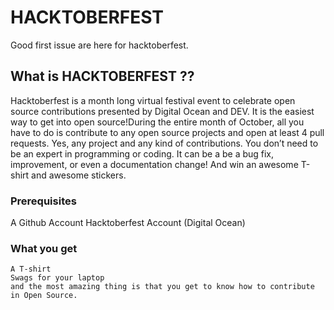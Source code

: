 # HACKTOBERFEST
Good first issue are here for hacktoberfest.

## What is HACKTOBERFEST ??

Hacktoberfest is a month long virtual festival event to celebrate open source contributions presented by Digital Ocean and DEV. It is the easiest way to get into open source!During the entire month of October, all you have to do is contribute to any open source projects and open at least 4 pull requests. Yes, any project and any kind of contributions. You don’t need to be an expert in programming or coding. It can be a be a bug fix, improvement, or even a documentation change! And win an awesome T-shirt and awesome stickers.

### Prerequisites

A Github Account
Hacktoberfest Account (Digital Ocean)


### What you get
```
A T-shirt
Swags for your laptop
and the most amazing thing is that you get to know how to contribute in Open Source.
```
